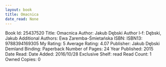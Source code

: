 ```yaml
---
layout: book
title: Omacnica
date_read: None
---
```


Book Id: 25437520
Title: Omacnica
Author: Jakub Dębski
Author l-f: Dębski, Jakub
Additional Authors: Ewa Zaremba-Śmietańska
ISBN: 
ISBN13: 9788394169305
My Rating: 5
Average Rating: 4.07
Publisher: Jakub Dębski Demland
Binding: Paperback
Number of Pages: 24
Year Published: 2015
Date Read: 
Date Added: 2016/10/28
Exclusive Shelf: read
Read Count: 1
Owned Copies: 0

